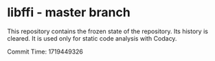 # libffi - master branch

This repository contains the frozen state of the repository.
Its history is cleared. It is used only for static code
analysis with Codacy.

Commit Time: 1719449326